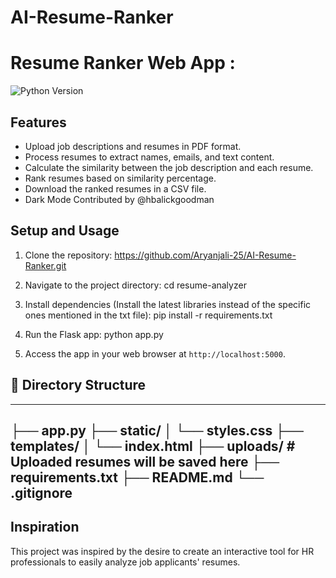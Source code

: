 # AI-Resume-Ranker
# Resume Ranker Web App :

![Python Version](https://img.shields.io/badge/python-3.8%2B-blue)


## Features

- Upload job descriptions and resumes in PDF format.
- Process resumes to extract names, emails, and text content.
- Calculate the similarity between the job description and each resume.
- Rank resumes based on similarity percentage.
- Download the ranked resumes in a CSV file.
- Dark Mode Contributed by @hbalickgoodman 

## Setup and Usage

1. Clone the repository: https://github.com/Aryanjali-25/AI-Resume-Ranker.git

2. Navigate to the project directory: cd resume-analyzer


3. Install dependencies (Install the latest libraries instead of the specific ones mentioned in the txt file):
   pip install -r requirements.txt

4. Run the Flask app: python app.py

5. Access the app in your web browser at `http://localhost:5000`.

## :file_folder: Directory Structure
----------
├── app.py
├── static/
│   └── styles.css
├── templates/
│   └── index.html
├── uploads/             # Uploaded resumes will be saved here
├── requirements.txt
├── README.md
└── .gitignore
----------

## Inspiration

This project was inspired by the desire to create an interactive tool for HR professionals to easily analyze job applicants' resumes.


